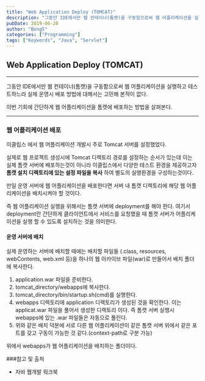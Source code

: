 ```yaml
---
title: "Web Application Deploy (TOMCAT)"
description: "그동안 IDE에서만 웹 컨테이너(톰캣)을 구동함으로써 웹 어플리케이션을 실행하고 테스트하느라 실제 운영시 배포 방법에 대해서는 고민해 본적이 없다."
pubDate: 2019-06-20
author: "Bong5"
categories: ["Programming"]
tags: ["Keywords", "Java", "Servlet"]
---
```



## Web Application Deploy (TOMCAT)

---

그동안 IDE에서만 웹 컨테이너(톰캣)을 구동함으로써 웹 어플리케이션을 실행하고 테스트하느라 실제 운영시 배포 방법에 대해서는 고민해 본적이 없다.

이번 기회에 간단하게 웹 어플리케이션을 톰캣에 배포하는 방법을 살펴본다.

---

### 웹 어플리케이션 배포
이클립스 에서 웹 어플리케이션 개발시 주로 Tomcat 서버를 설정했었다.

실제로 웹 프로젝트 생성시에 Tomcat 디렉토리 경로를 설정하는 순서가 있는데 이는 실제 톰캣 서버에 배포하는것이 아니라 이클립스에서 다양한 테스트 환경을 제공하고자 __톰캣 설치 디렉토리에 있는 설정 파일을 복사__ 하여 별도의 실행환경을 구성하는것이다.

만일 운영 서버에 웹 어플리케이션을 배포한다면 서버 내 톰캣 디렉토리에 해당 웹 어플리케이션을 배치시켜야 할 것이다.

즉 웹 어플리케이션 실행을 위해서는 톰캣 서버에 deployment를 해야 한다. 여기서 deployment란 간단하게 클라이언트에서 서비스를 요청했을 때 톰캣 서버가 어플리케이션을 실행 할 수 있도록 설치하는 것을 의미한다.

#### 운영 서버에 배치
실제 운영하는 서버에 배치할 때에는 배치할 파일들 (.class, resources, webContents, web.xml 등)을 하나의 웹 아카이브 파일(war)로 만들어서 배치 폴더에 복사한다.

1. application.war 파일을 준비한다.
2. tomcat_directory/webapps에 복사한다.
3. tomcat_directory/bin/startup.sh(cmd)를 실행한다.
4. webapps 디렉토리에 application 디렉토리가 생성된 것을 확인한다. 이는 applicat.war 파일을 풀어서 생성한 디렉토리 이다. 즉 톰캣 서버 실행시 webapps에 있는 .war 파일들은 자동으로 풀린다.
5. 위와 같은 배치 덕분에 서로 다른 웹 어플리케이션이 같은 톰캣 서버 위에서 같은 포트를 갖고 구동이 가능한 것 같다.(context-path로 구분 가능)

위에서 webapps가 웹 어플리케이션을 배치하는 폴더이다.












###참고 및 출처
  - 자바 웹개발 워크북

